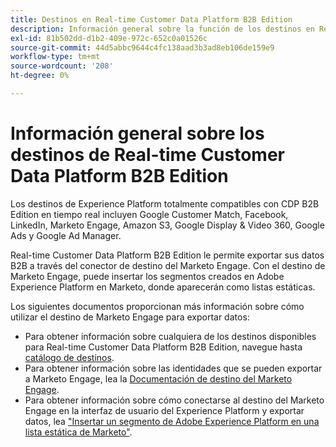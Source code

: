 ```yaml
---
title: Destinos en Real-time Customer Data Platform B2B Edition
description: Información general sobre la función de los destinos en Real-time Customer Data Platform B2B Edition.
exl-id: 81b502dd-d1b2-409e-972c-652c0a01526c
source-git-commit: 44d5abbc9644c4fc138aad3b3ad8eb106de159e9
workflow-type: tm+mt
source-wordcount: '208'
ht-degree: 0%

---
```


# Información general sobre los destinos de Real-time Customer Data Platform B2B Edition

Los destinos de Experience Platform totalmente compatibles con CDP B2B Edition en tiempo real incluyen Google Customer Match, Facebook, LinkedIn, Marketo Engage, Amazon S3, Google Display &amp; Video 360, Google Ads y Google Ad Manager.

Real-time Customer Data Platform B2B Edition le permite exportar sus datos B2B a través del conector de destino del Marketo Engage. Con el destino de Marketo Engage, puede insertar los segmentos creados en Adobe Experience Platform en Marketo, donde aparecerán como listas estáticas.

Los siguientes documentos proporcionan más información sobre cómo utilizar el destino de Marketo Engage para exportar datos:

- Para obtener información sobre cualquiera de los destinos disponibles para Real-time Customer Data Platform B2B Edition, navegue hasta [catálogo de destinos](../../destinations/catalog/overview.md).
- Para obtener información sobre las identidades que se pueden exportar a Marketo Engage, lea la [Documentación de destino del Marketo Engage](../../destinations/catalog/adobe/marketo-engage.md).
- Para obtener información sobre cómo conectarse al destino del Marketo Engage en la interfaz de usuario del Experience Platform y exportar datos, lea [&quot;Insertar un segmento de Adobe Experience Platform en una lista estática de Marketo&quot;](https://experienceleague.adobe.com/docs/marketo/using/product-docs/core-marketo-concepts/smart-lists-and-static-lists/static-lists/push-an-adobe-experience-platform-segment-to-a-marketo-static-list.html?lang=en).
